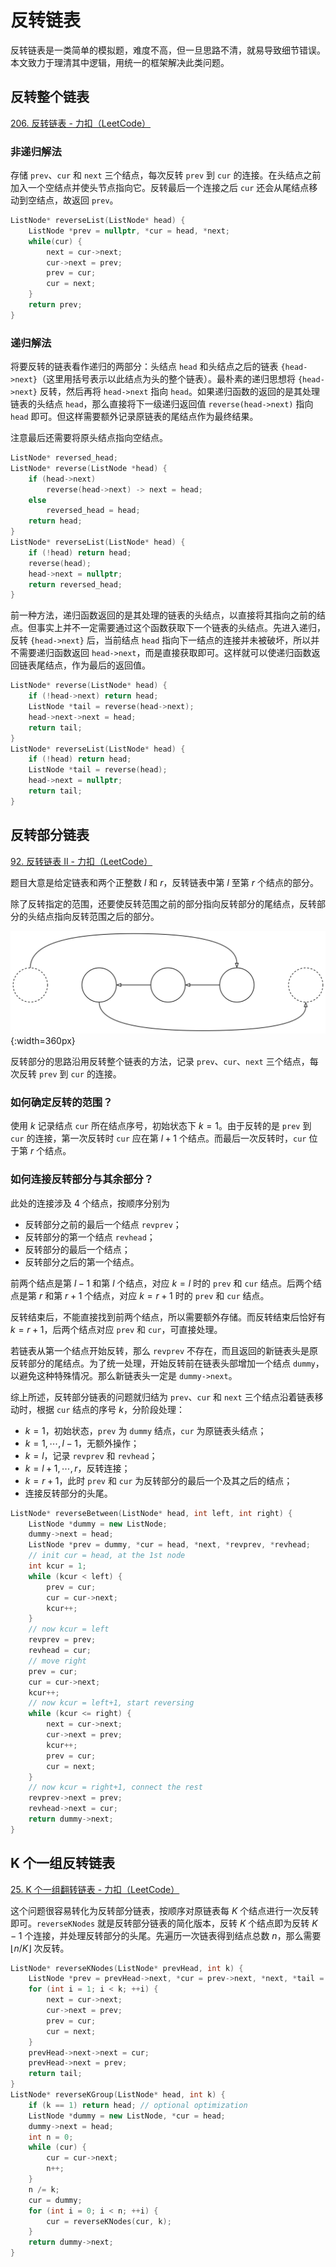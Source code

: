# 反转链表

反转链表是一类简单的模拟题，难度不高，但一旦思路不清，就易导致细节错误。本文致力于理清其中逻辑，用统一的框架解决此类问题。

## 反转整个链表

[206. 反转链表 - 力扣（LeetCode）](https://leetcode.cn/problems/reverse-linked-list/)

### 非递归解法

存储 `prev`、`cur` 和 `next` 三个结点，每次反转 `prev` 到 `cur` 的连接。在头结点之前加入一个空结点并使头节点指向它。反转最后一个连接之后 `cur` 还会从尾结点移动到空结点，故返回 `prev`。

```cpp
ListNode* reverseList(ListNode* head) {
    ListNode *prev = nullptr, *cur = head, *next;
    while(cur) {
        next = cur->next;
        cur->next = prev;
        prev = cur;
        cur = next;
    }
    return prev;
}
```

### 递归解法

将要反转的链表看作递归的两部分：头结点 `head` 和头结点之后的链表 `{head->next}`（这里用括号表示以此结点为头的整个链表）。最朴素的递归思想将 `{head->next}` 反转，然后再将 `head->next` 指向 `head`。如果递归函数的返回的是其处理链表的头结点 `head`，那么直接将下一级递归返回值 `reverse(head->next)` 指向 `head` 即可。但这样需要额外记录原链表的尾结点作为最终结果。

注意最后还需要将原头结点指向空结点。

```cpp
ListNode* reversed_head;
ListNode* reverse(ListNode *head) {
    if (head->next)
        reverse(head->next) -> next = head;
    else
        reversed_head = head;
    return head;
}
ListNode* reverseList(ListNode* head) {
    if (!head) return head;
    reverse(head);
    head->next = nullptr;
    return reversed_head;
}
```

前一种方法，递归函数返回的是其处理的链表的头结点，以直接将其指向之前的结点。但事实上并不一定需要通过这个函数获取下一个链表的头结点。先进入递归，反转 `{head->next}` 后，当前结点 `head` 指向下一结点的连接并未被破坏，所以并不需要递归函数返回 `head->next`，而是直接获取即可。这样就可以使递归函数返回链表尾结点，作为最后的返回值。

```cpp
ListNode* reverse(ListNode* head) {
    if (!head->next) return head;
    ListNode *tail = reverse(head->next);
    head->next->next = head;
    return tail;
}
ListNode* reverseList(ListNode* head) {
    if (!head) return head;
    ListNode *tail = reverse(head);
    head->next = nullptr;
    return tail;
}
```

## 反转部分链表

[92. 反转链表 II - 力扣（LeetCode）](https://leetcode.cn/problems/reverse-linked-list-ii/)

题目大意是给定链表和两个正整数 $l$ 和 $r$，反转链表中第 $l$ 至第 $r$ 个结点的部分。

除了反转指定的范围，还要使反转范围之前的部分指向反转部分的尾结点，反转部分的头结点指向反转范围之后的部分。

![](./img/reverse-linked-list-part.svg){:width=360px}

反转部分的思路沿用反转整个链表的方法，记录 `prev`、`cur`、`next` 三个结点，每次反转 `prev` 到 `cur` 的连接。

### 如何确定反转的范围？

使用 $k$ 记录结点 `cur` 所在结点序号，初始状态下 $k = 1$。由于反转的是 `prev` 到 `cur` 的连接，第一次反转时 `cur` 应在第 $l+1$ 个结点。而最后一次反转时，`cur` 位于第 $r$ 个结点。

### 如何连接反转部分与其余部分？

此处的连接涉及 4 个结点，按顺序分别为

* 反转部分之前的最后一个结点 `revprev`；
* 反转部分的第一个结点 `revhead`；
* 反转部分的最后一个结点；
* 反转部分之后的第一个结点。

前两个结点是第 $l-1$ 和第 $l$ 个结点，对应 $k = l$ 时的 `prev` 和 `cur` 结点。后两个结点是第 $r$ 和第 $r+1$ 个结点，对应 $k = r+1$ 时的 `prev` 和 `cur` 结点。

反转结束后，不能直接找到前两个结点，所以需要额外存储。而反转结束后恰好有 $k = r+1$，后两个结点对应 `prev` 和 `cur`，可直接处理。

若链表从第一个结点开始反转，那么 `revprev` 不存在，而且返回的新链表头是原反转部分的尾结点。为了统一处理，开始反转前在链表头部增加一个结点 `dummy`，以避免这种特殊情况。那么新链表头一定是 `dummy->next`。

综上所述，反转部分链表的问题就归结为 `prev`、`cur` 和 `next` 三个结点沿着链表移动时，根据 `cur` 结点的序号 $k$，分阶段处理：

* $k = 1$，初始状态，`prev` 为 `dummy` 结点，`cur` 为原链表头结点；
* $k = 1, \cdots, l-1$，无额外操作；
* $k = l$，记录 `revprev` 和 `revhead`；
* $k = l+1, \cdots, r$，反转连接；
* $k = r+1$，此时 `prev` 和 `cur` 为反转部分的最后一个及其之后的结点；
* 连接反转部分的头尾。

```cpp
ListNode* reverseBetween(ListNode* head, int left, int right) {
    ListNode *dummy = new ListNode;
    dummy->next = head;
    ListNode *prev = dummy, *cur = head, *next, *revprev, *revhead;
    // init cur = head, at the 1st node
    int kcur = 1;
    while (kcur < left) {
        prev = cur;
        cur = cur->next;
        kcur++;
    }
    // now kcur = left
    revprev = prev;
    revhead = cur;
    // move right
    prev = cur;
    cur = cur->next;
    kcur++;
    // now kcur = left+1, start reversing
    while (kcur <= right) {
        next = cur->next;
        cur->next = prev;
        kcur++;
        prev = cur;
        cur = next;
    }
    // now kcur = right+1, connect the rest
    revprev->next = prev;
    revhead->next = cur;
    return dummy->next;
}
```

## K 个一组反转链表

[25. K 个一组翻转链表 - 力扣（LeetCode）](https://leetcode.cn/problems/reverse-nodes-in-k-group/)

这个问题很容易转化为反转部分链表，按顺序对原链表每 $K$ 个结点进行一次反转即可。`reverseKNodes` 就是反转部分链表的简化版本，反转 $K$ 个结点即为反转 $K-1$ 个连接，并处理反转部分的头尾。先遍历一次链表得到结点总数 $n$，那么需要 $\lfloor n/K \rfloor$ 次反转。

```cpp
ListNode* reverseKNodes(ListNode* prevHead, int k) {
    ListNode *prev = prevHead->next, *cur = prev->next, *next, *tail = prev;
    for (int i = 1; i < k; ++i) {
        next = cur->next;
        cur->next = prev;
        prev = cur;
        cur = next;
    }
    prevHead->next->next = cur;
    prevHead->next = prev;
    return tail;
}
ListNode* reverseKGroup(ListNode* head, int k) {
    if (k == 1) return head; // optional optimization
    ListNode *dummy = new ListNode, *cur = head;
    dummy->next = head;
    int n = 0;
    while (cur) {
        cur = cur->next;
        n++;
    }
    n /= k;
    cur = dummy;
    for (int i = 0; i < n; ++i) {
        cur = reverseKNodes(cur, k);
    }
    return dummy->next;
}
```
